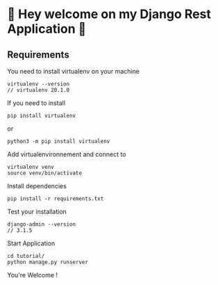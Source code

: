 # 🐍 Hey welcome on my Django Rest Application 🐍

## Requirements

You need to install virtualenv on your machine 

```
virtualenv --version
// virtualenv 20.1.0
```

If you need to install 

```
pip install virtualenv
```

or 

```
python3 -m pip install virtualenv
```

Add virtualenvironnement and connect to

```
virtualenv venv
source venv/bin/activate
```

Install dependencies

```
pip install -r requirements.txt
```

Test your installation

```
django-admin --version
// 3.1.5
```

Start Application

```
cd tutorial/
python manage.py runserver
```

You're Welcome !